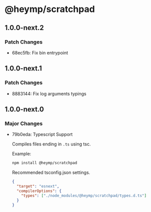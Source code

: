 # @heymp/scratchpad

## 1.0.0-next.2

### Patch Changes

- 68ec5fb: Fix bin entrypoint

## 1.0.0-next.1

### Patch Changes

- 8883144: Fix log arguments typings

## 1.0.0-next.0

### Major Changes

- 79b0eda: Typescript Support

  Compiles files ending in `.ts` using tsc.

  Example:

  ```bash
  npm install @heymp/scratchpad
  ```

  Recommended tsconfig.json settings.

  ```json
  {
    "target": "esnext",
    "compilerOptions": {
      "types": ["./node_modules/@heymp/scratchpad/types.d.ts"]
    }
  }
  ```

